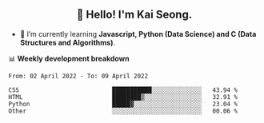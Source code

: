 <h2 align="center" color="blue">👋 Hello! I'm Kai Seong.</h2>   
   

- 🌱 I’m currently learning **Javascript, Python (Data Science) and C (Data Structures and Algorithms)**.  


📊 **Weekly development breakdown**
<!--START_SECTION:waka-->

```text
From: 02 April 2022 - To: 09 April 2022

CSS                          ███████████░░░░░░░░░░░░░░   43.94 %
HTML                         ████████▒░░░░░░░░░░░░░░░░   32.91 %
Python                       █████▓░░░░░░░░░░░░░░░░░░░   23.04 %
Other                        ░░░░░░░░░░░░░░░░░░░░░░░░░   00.06 %
```

<!--END_SECTION:waka-->
